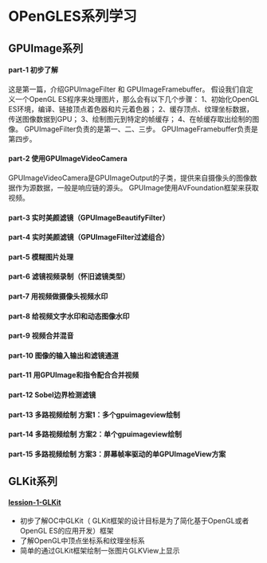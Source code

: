 # OPenGLES系列学习

## GPUImage系列
#### part-1 初步了解
这是第一篇，介绍GPUImageFilter 和 GPUImageFramebuffer。
假设我们自定义一个OpenGL ES程序来处理图片，那么会有以下几个步骤：
1、初始化OpenGL ES环境，编译、链接顶点着色器和片元着色器；
2、缓存顶点、纹理坐标数据，传送图像数据到GPU；
3、绘制图元到特定的帧缓存；
4、在帧缓存取出绘制的图像。
GPUImageFilter负责的是第一、二、三步。
GPUImageFramebuffer负责是第四步。

#### part-2 使用GPUImageVideoCamera
GPUImageVideoCamera是GPUImageOutput的子类，提供来自摄像头的图像数据作为源数据，一般是响应链的源头。
GPUImage使用AVFoundation框架来获取视频。

#### part-3 实时美颜滤镜（GPUImageBeautifyFilter）

#### part-4 实时美颜滤镜（GPUImageFilter过滤组合）

#### part-5 模糊图片处理

#### part-6 滤镜视频录制（怀旧滤镜类型）

#### part-7 用视频做摄像头视频水印

#### part-8 给视频文字水印和动态图像水印

#### part-9 视频合并混音

#### part-10 图像的输入输出和滤镜通道

#### part-11 用GPUImage和指令配合合并视频

#### part-12 Sobel边界检测滤镜

#### part-13 多路视频绘制 方案1：多个gpuimageview绘制

#### part-14 多路视频绘制 方案2：单个gpuimageview绘制

#### part-15 多路视频绘制 方案3：屏幕帧率驱动的单GPUImageView方案


## GLKit系列
####  [lession-1-GLKit](https://github.com/leoAntu/OpenGLES/tree/master/OpenGL%20ES/lesson-1-GLKit)
* 初步了解OC中GLKit（ GLKit框架的设计目标是为了简化基于OpenGL或者OpenGL ES的应用开发）框架
* 了解OpenGL中顶点坐标系和纹理坐标系
* 简单的通过GLKit框架绘制一张图片GLKView上显示




